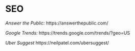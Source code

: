 <h1> SEO </H1>
<p> <i> Answer the Public: </i> https://answerthepublic.com/
<p> <i> Google  Trends: </i> https://trends.google.com/trends/?geo=US
<p> <i> Uber Suggest </i> https://neilpatel.com/ubersuggest/
